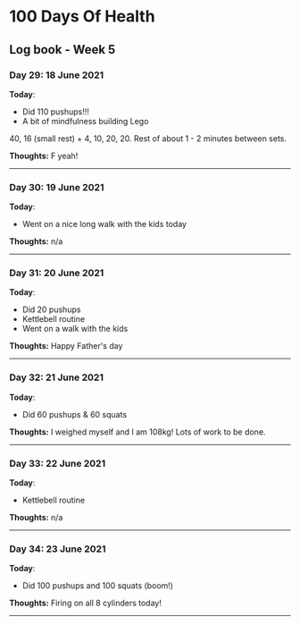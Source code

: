 # 100 Days Of Health

## Log book - Week 5

### Day 29: 18 June 2021

**Today**:

* Did 110 pushups!!!
* A bit of mindfulness building Lego

40, 16 (small rest) + 4, 10, 20, 20. Rest of about 1 - 2 minutes between sets.

**Thoughts:** F yeah!

---

### Day 30: 19 June 2021

**Today**:

* Went on a nice long walk with the kids today

**Thoughts:** n/a

---

### Day 31: 20 June 2021

**Today**:

* Did 20 pushups
* Kettlebell routine
* Went on a walk with the kids

**Thoughts:** Happy Father's day

---

### Day 32: 21 June 2021

**Today**:

* Did 60 pushups & 60 squats

**Thoughts:** I weighed myself and I am 108kg! Lots of work to be done.

---

### Day 33: 22 June 2021

**Today**:

* Kettlebell routine

**Thoughts:** n/a

---

### Day 34: 23 June 2021

**Today**:

* Did 100 pushups and 100 squats (boom!)

**Thoughts:** Firing on all 8 cylinders today!

---
